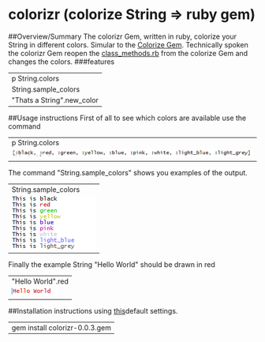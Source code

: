 # colorizr (colorize String => ruby gem)
##Overview/Summary 
  The colorizr Gem, written in ruby, colorize your String in different colors. Simular to the 
  <a href="https://github.com/fazibear/colorize.git" target="_blank">Colorize Gem</a>.
  Technically spoken the colorizr Gem reopen the 
  <a href="https://github.com/fazibear/colorize/blob/master/lib/colorize/class_methods.rb" target="_blank">class_methods.rb</a> from 
  the colorize Gem and changes the colors.
###features
<table>
  <tr><td>p String.colors</td></tr>
  <tr><td>String.sample_colors</td></tr>
  <tr><td>"Thats a String".new_color</td></tr>
</table>
##Usage instructions
  First of all to see which colors are available use the command
<table>
  <tr><td>p String.colors</td></tr>
  <tr><td><img src="color.png"></td></tr>
</table>

The command "String.sample_colors" shows you examples of the output.
<table>
  <tr><td>String.sample_colors</td></tr>
  <tr><td><img src="sample.png"></td></tr>
</table>

Finally the example String "Hello World" should be drawn in red
<table>
  <tr><td>"Hello World".red</td></tr>
  <tr><td><img src="hello.png"></td></tr>
</table>

##Installation instructions
using <a href="https://classroom.udacity.com/nanodegrees/nd010/parts/010864320/modules/57254785510/lessons/400000001004/concepts/20000000358">this</a>default settings.

<table>
  <tr><td>gem install colorizr-0.0.3.gem</td></tr>
</table>
